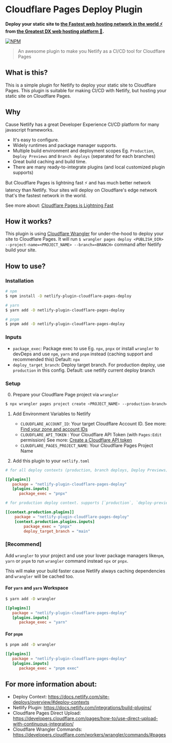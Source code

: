 # Cloudflare Pages Deploy Plugin

**Deploy your static site to [the Fastest web hosting network in the world ⚡️](https://pages.cloudflare.com/) from [the Greatest DX web hosting platform 🚀](https://netlify.app/).**

[![NPM](https://img.shields.io/npm/v/netlify-plugin-cloudflare-pages-deploy.svg)](https://www.npmjs.com/package/netlify-plugin-cloudflare-pages-deploy)

> An awesome plugin to make you Netlify as a CI/CD tool for Cloudflare Pages

## What is this?

This is a simple plugin for Netlify to deploy your static site to Cloudflare Pages. This plugin is suitable for making CI/CD with Netlify, but hosting your static site on Cloudflare Pages.

## Why

Cause Netlify has a great Developer Experience CI/CD platform for many javascript frameworks.

- It's easy to configure.
- Widely runtimes and package manager supports.
- Multiple build environment and deployment scopes Eg. `Production`, `Deploy Previews` and `Branch deploys` (separated for each branches)
- Great build caching and build time.
- There are many ready-to-integrate plugins (and local customized plugin supports)

But Cloudflare Pages is lightning fast ⚡️ and has much better network latency than Netlify. Your sites will deploy on Cloudflare's edge network that's the fastest network in the world.

See more about: [Cloudflare Pages is Lightning Fast
](https://blog.cloudflare.com/cloudflare-pages-is-lightning-fast/)

## How it works?

This plugin is using [Cloudflare Wrangler](https://developers.cloudflare.com/workers/wrangler) for under-the-hood to deploy your site to Cloudflare Pages.
It will run `$ wrangler pages deploy <PUBLISH_DIR> --project-name=<PROJECT_NAME> --branch=<BRANCH>` command after Netlify build your site.

## How to use?

### Installation

```sh
# npm
$ npm install -D netlify-plugin-cloudflare-pages-deploy

# yarn
$ yarn add -D netlify-plugin-cloudflare-pages-deploy

# pnpm
$ pnpm add -D netlify-plugin-cloudflare-pages-deploy
```

### Inputs

- `package_exec`: Package exec to use Eg. `npx`, `pnpx` or install `wrangler` to devDeps and use `npm`, `yarn` and `pnpm` instead (caching support and recommended this) Default: `npx`
- `deploy_target_branch`: Deploy target branch. For production deploy, use `production` in this config. Default: use netlify current deploy branch

### Setup

0. Prepare your Cloudflare Page project via `wrangler`

```sh
$ npx wrangler pages project create <PROJECT_NAME> --production-branch=main
```

1. Add Environment Variables to Netlify

   - `CLOUDFLARE_ACCOUNT_ID`: Your target Cloudflare Account ID. See more: [Find your zone and account IDs
     ](https://developers.cloudflare.com/fundamentals/setup/find-account-and-zone-ids/)
   - `CLOUDFLARE_API_TOKEN` : Your Cloudflare API Token (with `Pages:Edit` permission) See more: [Create a Cloudflare API token
     ](https://developers.cloudflare.com/workers/ci-cd/external-cicd/github-actions/#api-token)
   - `CLOUDFLARE_PAGES_PROJECT_NAME`: Your Cloudflare Pages Project Name

2. Add this plugin to your `netlify.toml`

```toml
# for all deploy contexts (production, branch deploys, Deploy Previews).

[[plugins]]
   package = "netlify-plugin-cloudflare-pages-deploy"
   [plugins.inputs]
      package_exec = "pnpx"
```

```toml
# for production deploy context. supports [`production`, `deploy-preview`, `branch-deploy`, `dev`]

[[context.production.plugins]]
	package = "netlify-plugin-cloudflare-pages-deploy"
	[context.production.plugins.inputs]
		package_exec = "pnpx"
		deploy_target_branch = "main"
```

### [Recommend]

Add `wrangler` to your project and use your lover package managers like`npm`, `yarn` or `pnpm` to run `wrangler` command instead `npx` or `pnpx`.

This will make your build faster cause Netlify always caching dependencies and `wrangler` will be cached too.

#### For `yarn` and `yarn` Workspace
```sh
$ yarn add -D wrangler
```

```toml
[[plugins]]
   package = "netlify-plugin-cloudflare-pages-deploy"
   [plugins.inputs]
      package_exec = "yarn"
```

#### For `pnpm`
```sh
$ pnpm add -D wrangler
```

```toml
[[plugins]]
   package = "netlify-plugin-cloudflare-pages-deploy"
   [plugins.inputs]
      package_exec = "pnpm exec"
```

## For more information about:

- Deploy Context: https://docs.netlify.com/site-deploys/overview/#deploy-contexts
- Netlify Plugin: https://docs.netlify.com/integrations/build-plugins/
- Cloudflare Pages Direct Upload: https://developers.cloudflare.com/pages/how-to/use-direct-upload-with-continuous-integration/
- Cloudflare Wrangler Commands: https://developers.cloudflare.com/workers/wrangler/commands/#pages
